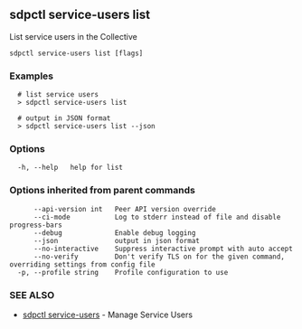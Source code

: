 ## sdpctl service-users list

List service users in the Collective

```
sdpctl service-users list [flags]
```

### Examples

```
  # list service users
  > sdpctl service-users list

  # output in JSON format
  > sdpctl service-users list --json
```

### Options

```
  -h, --help   help for list
```

### Options inherited from parent commands

```
      --api-version int   Peer API version override
      --ci-mode           Log to stderr instead of file and disable progress-bars
      --debug             Enable debug logging
      --json              output in json format
      --no-interactive    Suppress interactive prompt with auto accept
      --no-verify         Don't verify TLS on for the given command, overriding settings from config file
  -p, --profile string    Profile configuration to use
```

### SEE ALSO

* [sdpctl service-users](sdpctl_service-users.md)	 - Manage Service Users

